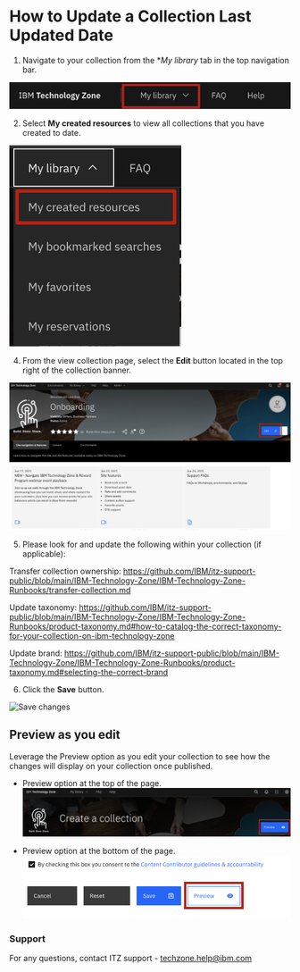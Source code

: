 # How to Update a Collection Last Updated Date

1. Navigate to your collection from the **My library* tab in the top navigation bar.

![My library](Images/my%20library.png)

2. Select **My created resources** to view all collections that you have created to date.

![My created resources](Images/my%20created%20resources.png)

4. From the view collection page, select the **Edit** button located in the top right of the collection banner. 

![Edit collection](Images/edit-collection.png)

5. Please look for and update the following within your collection (if applicable): 

Transfer collection ownership: https://github.com/IBM/itz-support-public/blob/main/IBM-Technology-Zone/IBM-Technology-Zone-Runbooks/transfer-collection.md

Update taxonomy: https://github.com/IBM/itz-support-public/blob/main/IBM-Technology-Zone/IBM-Technology-Zone-Runbooks/product-taxonomy.md#how-to-catalog-the-correct-taxonomy-for-your-collection-on-ibm-technology-zone

Update brand: https://github.com/IBM/itz-support-public/blob/main/IBM-Technology-Zone/IBM-Technology-Zone-Runbooks/product-taxonomy.md#selecting-the-correct-brand

6. Click the **Save** button. 

![Save changes](https://github.ibm.com/dte-support/private/blob/master/itz/itz-runbooks/Images/save%20the%20collection.png)

## Preview as you edit

Leverage the Preview option as you edit your collection to see how the changes will display on your collection once published.

* Preview option at the top of the page.
![Preview option at the top of page](Images/preview%20button%20at%20top%20of%20page.png)

* Preview option at the bottom of the page.
![preview option at the bottom of the page](Images/preview%20option%20on%20bottom%20of%20page.png)  

### Support

For any questions, contact ITZ support - techzone.help@ibm.com
